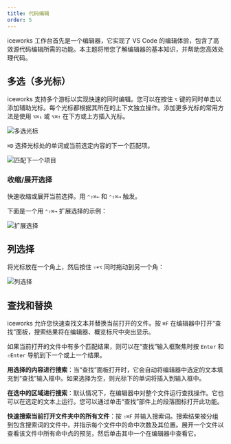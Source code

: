 ```yaml
---
title: 代码编辑
order: 5
---
```


iceworks 工作台首先是一个编辑器，它实现了 VS Code 的编辑体验，包含了高效源代码编辑所需的功能。本主题将带您了解编辑器的基本知识，并帮助您高效处理代码。

## 多选（多光标）

iceworks 支持多个游标以实现快速的同时编辑。您可以在按住 `⌥` 键的同时单击以添加辅助光标。每个光标都根据其所在的上下文独立操作。添加更多光标的常用方法是使用 `⌥⌘↓` 或 `⌥⌘↑` 在下方或上方插入光标。

![多选光标](https://img.alicdn.com/tfs/TB1rxNltfb2gK0jSZK9XXaEgFXa-447-182.gif)

`⌘D` 选择光标处的单词或当前选定内容的下一个匹配项。

![匹配下一个项目](https://img.alicdn.com/tfs/TB1zKlrta61gK0jSZFlXXXDKFXa-607-172.gif)

### 收缩/展开选择

快速收缩或展开当前选择。用 `⌃⇧⌘←` 和 `⌃⇧⌘→` 触发。

下面是一个用 `⌃⇧⌘→` 扩展选择的示例：

![扩展选择](https://img.alicdn.com/tfs/TB1dsNrthD1gK0jSZFKXXcJrVXa-515-230.gif)

## 列选择

将光标放在一个角上，然后按住 `⇧+⌥` 同时拖动到另一个角：

![列选择](https://img.alicdn.com/tfs/TB1oAtmteT2gK0jSZFvXXXnFXXa-601-266.gif)

## 查找和替换

iceworks 允许您快速查找文本并替换当前打开的文件。按 `⌘F` 在编辑器中打开“查找”面板，搜索结果将在编辑器、概览标尺中突出显示。

如果当前打开的文件中有多个匹配结果，则可以在“查找”输入框聚焦时按 `Enter` 和 `⇧Enter` 导航到下一个或上一个结果。

**用选择的内容进行搜索**：当“查找”面板打开时，它会自动将编辑器中选定的文本填充到“查找”输入框中。如果选择为空，则光标下的单词将插入到输入框中。

**在选中的区域进行搜索**：默认情况下，在编辑器中对整个文件运行查找操作。它也可以在选定的文本上运行。您可以通过单击“查找”部件上的段落图标打开此功能。

**快速搜索当前打开文件夹中的所有文件**：按 `⇧⌘F` 并输入搜索词。搜索结果被分组到包含搜索词的文件中，并指示每个文件中的命中次数及其位置。展开一个文件以查看该文件中所有命中点的预览，然后单击其中一个在编辑器中查看它。
